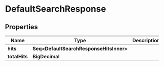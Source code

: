 

# DefaultSearchResponse


## Properties

Name | Type | Description | Notes
------------ | ------------- | ------------- | -------------
**hits** | **Seq&lt;DefaultSearchResponseHitsInner&gt;** |  |  [optional]
**totalHits** | **BigDecimal** |  |  [optional]




